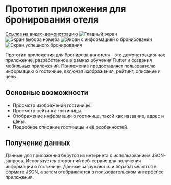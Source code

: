 # Прототип приложения для бронирования отеля
[Ссылка на видео-демонстрацию](https://drive.google.com/file/d/19y4mkx5K_LxigF5WkefIkWsYxFlnZZ-F/view?usp=sharing)
![Главный экран](https://drive.google.com/file/d/19UAx9IHroRGdpWYN9tddSTJFdFOAY4Va/view?usp=sharing)
![Экран выбора номера](https://drive.google.com/file/d/19Vp2rk55W4qkf77hQQ_IqMM16A3pO6OC/view?usp=sharing)
![Экран с информацией о бронировании](https://drive.google.com/file/d/19cAWt-Q_SpG2aCnbqcJSil3Gut9Sfxdt/view?usp=sharing)
![Экран успешного бронирования](https://www.imageup.ru/img48/4518128/screenshot_2023-09-10-09-11-26-196_comexamplebooking_app.jpg?nc)

Прототип приложения для бронирования отеля - это демонстрационное приложение, разработанное в рамках обучения Flutter и создания мобильных приложений. Приложение предоставляет пользователю информацию о гостинице, включая изображения, рейтинг, описание и цены.

## Основные возможности

- Просмотр изображений гостиницы.
- Просмотр рейтинга гостиницы.
- Отображение информации о гостинице, такой как название, адрес и цены.
- Подробное описание гостиницы и её особенностей.

## Получение данных

Данные для приложения берутся из интернета с использованием JSON-запроса. Используется сторонний веб-сервис для получения информации о гостинице. Данные загружаются и обрабатываются в формате JSON, а затем отображаются в пользовательском интерфейсе приложения.




